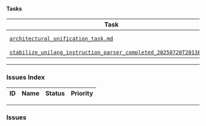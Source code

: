 #### Tasks

| Task | Status | Priority | Responsible |
|---|---|---|---|
| [`architectural_unification_task.md`](./architectural_unification_task.md) | Not Started | High | @user |
| [`stabilize_unilang_instruction_parser_completed_20250720T201301.md`](../unilang_instruction_parser/task/stabilize_unilang_instruction_parser_completed_20250720T201301.md) | Completed | High | @AI |

---

### Issues Index

| ID | Name | Status | Priority |
|---|---|---|---|

---

### Issues

